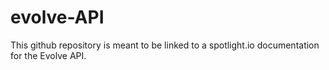 # evolve-API
This github repository is meant to be linked to a spotlight.io documentation for the Evolve API.
